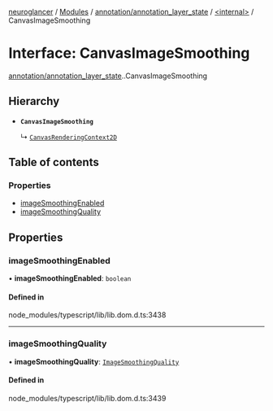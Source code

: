 [neuroglancer](../README.md) / [Modules](../modules.md) / [annotation/annotation\_layer\_state](../modules/annotation_annotation_layer_state.md) / [<internal\>](../modules/annotation_annotation_layer_state._internal_.md) / CanvasImageSmoothing

# Interface: CanvasImageSmoothing

[annotation/annotation_layer_state](../modules/annotation_annotation_layer_state.md).[<internal>](../modules/annotation_annotation_layer_state._internal_.md).CanvasImageSmoothing

## Hierarchy

- **`CanvasImageSmoothing`**

  ↳ [`CanvasRenderingContext2D`](annotation_annotation_layer_state._internal_.CanvasRenderingContext2D.md)

## Table of contents

### Properties

- [imageSmoothingEnabled](annotation_annotation_layer_state._internal_.CanvasImageSmoothing.md#imagesmoothingenabled)
- [imageSmoothingQuality](annotation_annotation_layer_state._internal_.CanvasImageSmoothing.md#imagesmoothingquality)

## Properties

### imageSmoothingEnabled

• **imageSmoothingEnabled**: `boolean`

#### Defined in

node_modules/typescript/lib/lib.dom.d.ts:3438

___

### imageSmoothingQuality

• **imageSmoothingQuality**: [`ImageSmoothingQuality`](../modules/annotation_annotation_layer_state._internal_.md#imagesmoothingquality)

#### Defined in

node_modules/typescript/lib/lib.dom.d.ts:3439
